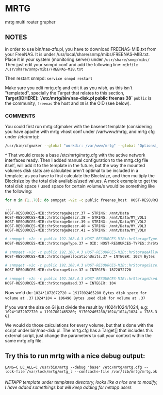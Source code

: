# MRTG
mrtg multi router grapher

## NOTES 
in order to use bin/nas-zfs.pl, you have to download FREENAS-MIB.txt from your FreeNAS. It is under 
/usr/local/share/snmp/mibs/FREENAS-MIB.txt. Place it in your system (monitoring server) under
`/usr/share/snmp/mibs/`
Then just edit your snmpd.conf and add the following line:
`mibfile /usr/share/snmp/mibs/FREENAS-MIB.txt`

Then restart snmpd:
`service snmpd restart`

Make sure you edit mrtg.cfg and edit it as you wish, as this isn't "templated", specially the Target that relates to this section,
**Target[IDHERE]: \`/etc/mrtg/bin/nas-disk.pl public freenas 38\`**
`public` is the community, `freenas` the host and `38` is the OID (see below).

### COMMENTS
You could first run mrtg cfgmaker with the basenet template (considering you have apache with mrtg vhost conf under /var/www/mrtg, and mrtg cfg under /etc/mrtg):
```bash
/usr/bin/cfgmaker --global "workdir: /var/www/mrtg" --global "Options[_]: growright" --global 'Interval: 5' --global 'Refresh: 300' --if-template=basenet.template '--if-filter=$if_admin && $default_iftype' --output /etc/mrtg/mrtg.cfg public@freenas
```
^ That would create a base /etc/mrtg/mrtg.cfg with the active network interfaces ready. Then I added manual configuration to the mrtg.cfg file itself, will add it to the template in the future, but the way the mounted volumes disk stats are calculated aren't optimal to be included in a template, as you have to first calculate the Blocksize, and then multiply the Blocksize by the total disk available/used values. A mock example to get the total disk space / used space for certain volume/s would be something like the following:
```bash
for m in {1..70}; do snmpget -v2c -c public freenas_host  HOST-RESOURCES-MIB::hrStorageDescr.$m; done
```

```
...
HOST-RESOURCES-MIB::hrStorageDescr.37 = STRING: /mnt/Data
HOST-RESOURCES-MIB::hrStorageDescr.38 = STRING: /mnt/Data/MY_VOL1
HOST-RESOURCES-MIB::hrStorageDescr.39 = STRING: /mnt/Data/MY_VOL2
HOST-RESOURCES-MIB::hrStorageDescr.40 = STRING: /mnt/Data/MY_VOL3
HOST-RESOURCES-MIB::hrStorageDescr.41 = STRING: /mnt/Data/MY_VOLn
```
```bash
# snmpget -v2c -c public 192.168.4.3 HOST-RESOURCES-MIB::hrStorageType.37
HOST-RESOURCES-MIB::hrStorageType.37 = OID: HOST-RESOURCES-TYPES::hrStorageFixedDisk
```
```bash
# snmpget -v2c -c public 192.168.4.3 HOST-RESOURCES-MIB::hrStorageAllocationUnits.37
HOST-RESOURCES-MIB::hrStorageAllocationUnits.37 = INTEGER: 1024 Bytes
```
```bash
# snmpget -v2c -c public 192.168.4.3 HOST-RESOURCES-MIB::hrStorageSize.37
HOST-RESOURCES-MIB::hrStorageSize.37 = INTEGER: 1872072720
```
```bash
# snmpget -v2c -c public 192.168.4.3 HOST-RESOURCES-MIB::hrStorageUsed.37
HOST-RESOURCES-MIB::hrStorageUsed.37 = INTEGER: 104
```

Now we'd do:
`1024*1872072720 = 1917002465280 Bytes disk space for volume at .37`
`1024*104 = 106496 Bytes used disk for volume at .37`

If you want the size on Gi just divide the result by /1024/1024/1024, e.g: 
`1024*1872072720 = 11917002465280; 917002465280/1024/1024/1024 = 1785.3 Gi`

We would do those calculations for every volume, but that's done with the script under bin/nas-disk.pl. The mrtg.cfg has a Target[] that includes this external script, just change the parameters to suit your context within the same mrtg.cfg file.


## Try this to run mrtg with a nice debug output:
`LANG=C LC_ALL=C /usr/bin/mrtg --debug "base" /etc/mrtg/mrtg.cfg --lock-file /var/lock/mrtg/mrtg_l --confcache-file /var/lib/mrtg/mrtg.ok`

###### NETAPP template under templates directory, looks like a nice one to modify, I have added somethings but will keep adding for netapp users
